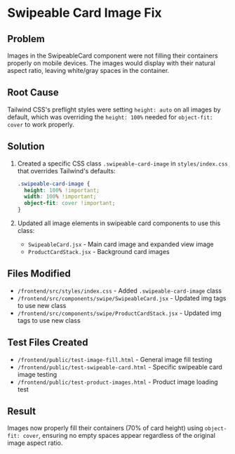 # Swipeable Card Image Fix

## Problem
Images in the SwipeableCard component were not filling their containers properly on mobile devices. The images would display with their natural aspect ratio, leaving white/gray spaces in the container.

## Root Cause
Tailwind CSS's preflight styles were setting `height: auto` on all images by default, which was overriding the `height: 100%` needed for `object-fit: cover` to work properly.

## Solution
1. Created a specific CSS class `.swipeable-card-image` in `styles/index.css` that overrides Tailwind's defaults:
   ```css
   .swipeable-card-image {
     height: 100% !important;
     width: 100% !important;
     object-fit: cover !important;
   }
   ```

2. Updated all image elements in swipeable card components to use this class:
   - `SwipeableCard.jsx` - Main card image and expanded view image
   - `ProductCardStack.jsx` - Background card images

## Files Modified
- `/frontend/src/styles/index.css` - Added `.swipeable-card-image` class
- `/frontend/src/components/swipe/SwipeableCard.jsx` - Updated img tags to use new class
- `/frontend/src/components/swipe/ProductCardStack.jsx` - Updated img tags to use new class

## Test Files Created
- `/frontend/public/test-image-fill.html` - General image fill testing
- `/frontend/public/test-swipeable-card.html` - Specific swipeable card image testing
- `/frontend/public/test-product-images.html` - Product image loading test

## Result
Images now properly fill their containers (70% of card height) using `object-fit: cover`, ensuring no empty spaces appear regardless of the original image aspect ratio.